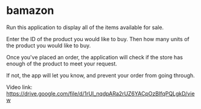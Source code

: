 # bamazon

Run this application to display all of the items available for sale.

Enter the ID of the product you would like to buy. Then how many units of the product you would like to buy.

Once you've placed an order, the application will check if the store has enough of the product to meet your request.

If not, the app will let you know, and prevent your order from going through.

Video link: https://drive.google.com/file/d/1rUl_nqdpARa2rUZ6YACpOzBIfqPQLgkD/view

